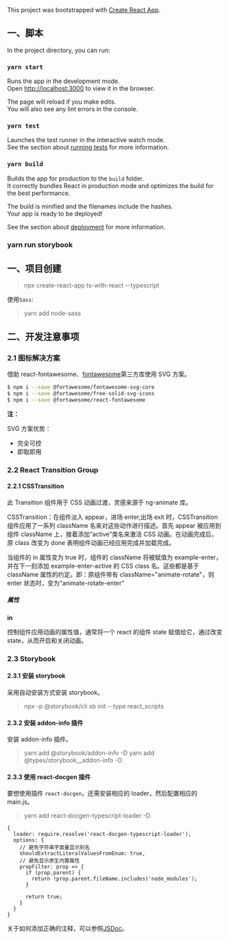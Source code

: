 This project was bootstrapped with [Create React App](https://github.com/facebook/create-react-app).

## 一、脚本

In the project directory, you can run:

### `yarn start`

Runs the app in the development mode.<br />
Open [http://localhost:3000](http://localhost:3000) to view it in the browser.

The page will reload if you make edits.<br />
You will also see any lint errors in the console.

### `yarn test`

Launches the test runner in the interactive watch mode.<br />
See the section about [running tests](https://facebook.github.io/create-react-app/docs/running-tests) for more information.

### `yarn build`

Builds the app for production to the `build` folder.<br />
It correctly bundles React in production mode and optimizes the build for the best performance.

The build is minified and the filenames include the hashes.<br />
Your app is ready to be deployed!

See the section about [deployment](https://facebook.github.io/create-react-app/docs/deployment) for more information.

### yarn run storybook

## 一、项目创建

> npx create-react-app ts-with-react --typescript

使用`Sass`:

> yarn add node-sass

## 二、开发注意事项

### 2.1 图标解决方案

借助 react-fontawesome、[fontawesome](https://fontawesome.com/icons?d=gallery&s=solid&m=free)第三方库使用 SVG 方案。

```Bash
$ npm i --save @fortawesome/fontawesome-svg-core
$ npm i --save @fortawesome/free-solid-svg-icons
$ npm i --save @fortawesome/react-fontawesome
```

**注：**

SVG 方案优势：

- 完全可控
- 即取即用

### 2.2 React Transition Group

#### 2.2.1 CSSTransition

此 Transition 组件用于 CSS 动画过渡，灵感来源于 ng-animate 库。

CSSTransition：在组件淡入 appear，进场 enter,出场 exit 时，CSSTransition 组件应用了一系列 className 名来对这些动作进行描述。首先 appear 被应用到组件 className 上，接着添加“active”类名来激活 CSS 动画。在动画完成后，原 class 改变为 done 表明组件动画已经应用完成并加载完成。

当组件的 in 属性变为 true 时，组件的 className 将被赋值为 example-enter，并在下一刻添加 example-enter-active 的 CSS class 名。这些都是基于 className 属性的约定。即：原组件带有 className="animate-rotate"，则 enter 状态时，变为"animate-rotate-enter"

##### 属性

**in**

控制组件应用动画的属性值，通常将一个 react 的组件 state 赋值给它，通过改变 state，从而开启和关闭动画。

### 2.3 Storybook

#### 2.3.1 安装 storybook

采用自动安装方式安装 storybook。

> npx -p @storybook/cli sb init --type react_scripts

#### 2.3.2 安装 addon-info 插件

安装 addon-info 插件。

> yarn add @storybook/addon-info -D
> yarn add @types/storybook\_\_addon-info -D

#### 2.3.3 使用 react-docgen 插件

要想使用插件 `react-docgen`，还需安装相应的 loader，然后配置相应的 main.js。

> yarn add react-docgen-typescript-loader -D

```JS
{
  loader: require.resolve('react-docgen-typescript-loader'),
  options: {
    // 避免字符串字面量显示别名
    shouldExtractLiteralValuesFromEnum: true,
    // 避免显示原生内置属性
    propFilter: prop => {
      if (prop.parent) {
        return !prop.parent.fileName.includes('node_modules');
      }

      return true;
    }
  }
}
```

关于如何添加正确的注释，可以参照[JSDoc](https://jsdoc.app/about-getting-started.html)。
